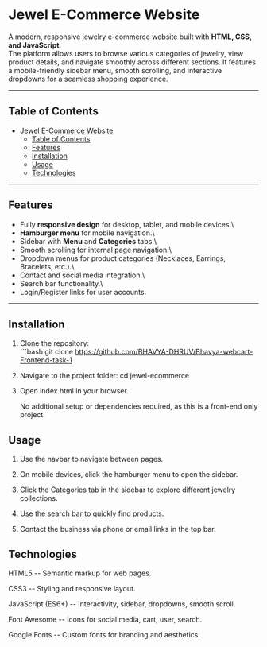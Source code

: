 # Jewel E-Commerce Website

A modern, responsive jewelry e-commerce website built with **HTML, CSS,
and JavaScript**.\
The platform allows users to browse various categories of jewelry, view
product details, and navigate smoothly across different sections. It
features a mobile-friendly sidebar menu, smooth scrolling, and
interactive dropdowns for a seamless shopping experience.

------------------------------------------------------------------------

## Table of Contents

- [Jewel E-Commerce Website](#jewel-e-commerce-website)
  - [Table of Contents](#table-of-contents)
  - [Features](#features)
  - [Installation](#installation)
  - [Usage](#usage)
  - [Technologies](#technologies)

------------------------------------------------------------------------

## Features

-   Fully **responsive design** for desktop, tablet, and mobile
    devices.\
-   **Hamburger menu** for mobile navigation.\
-   Sidebar with **Menu** and **Categories** tabs.\
-   Smooth scrolling for internal page navigation.\
-   Dropdown menus for product categories (Necklaces, Earrings,
    Bracelets, etc.).\
-   Contact and social media integration.\
-   Search bar functionality.\
-   Login/Register links for user accounts.

------------------------------------------------------------------------

## Installation

1.  Clone the repository:\
    \`\`\`bash git clone
   https://github.com/BHAVYA-DHRUV/Bhavya-webcart-Frontend-task-1

2.  Navigate to the project folder: cd jewel-ecommerce

3.  Open index.html in your browser.

    No additional setup or dependencies required, as this is a front-end
    only project.

## Usage

1. Use the navbar to navigate between pages.

2. On mobile devices, click the hamburger menu to open the sidebar.

3. Click the Categories tab in the sidebar to explore different jewelry
collections.

4. Use the search bar to quickly find products.

5. Contact the business via phone or email links in the top bar.

## Technologies

 HTML5 -- Semantic markup for web pages.

CSS3 -- Styling and responsive layout.

JavaScript (ES6+) -- Interactivity, sidebar, dropdowns, smooth scroll.

Font Awesome -- Icons for social media, cart, user, search.

Google Fonts -- Custom fonts for branding and aesthetics.

